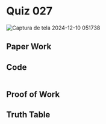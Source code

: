 # Quiz 027

![Captura de tela 2024-12-10 051738](https://github.com/user-attachments/assets/6802a910-0aae-406a-8462-7fe912820630)

## Paper Work




## Code

```py

```

## Proof of Work




## Truth Table




